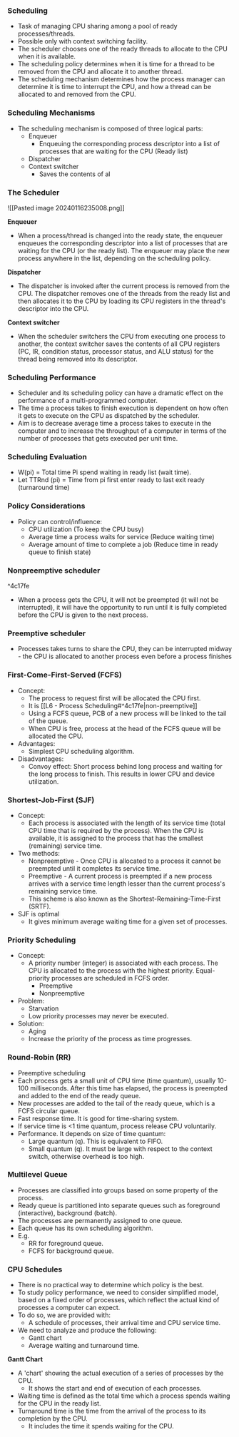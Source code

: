 ### Scheduling
- Task of managing CPU sharing among a pool of ready processes/threads.
- Possible only with context switching facility.
- The scheduler chooses one of the ready threads to allocate to the CPU when it is available.
- The scheduling policy determines when it is time for a thread to be removed from the CPU and allocate it to another thread.
- The scheduling mechanism determines how the process manager can determine it is time to interrupt the CPU, and how a thread can be allocated to and removed from the CPU.

### Scheduling Mechanisms
- The scheduling mechanism is composed of three logical parts:
	- Enqueuer
		- Enqueuing the corresponding process descriptor into a list of processes that are waiting for the CPU (Ready list)
	- Dispatcher
	- Context switcher
		- Saves the contents of al

### The Scheduler
![[Pasted image 20240116235008.png]]

**Enqueuer**
- When a process/thread is changed into the ready state, the enqueuer enqueues the corresponding descriptor into a list of processes that are waiting for the CPU (or the ready list). The enqueuer may place the new process anywhere in the list, depending on the scheduling policy.

**Dispatcher**
- The dispatcher is invoked after the current process is removed from the CPU. The dispatcher removes one of the threads from the ready list and then allocates it to the CPU by loading its CPU registers in the thread's descriptor into the CPU.

**Context switcher**
- When the scheduler switchers the CPU from executing one process to another, the context switcher saves the contents of all CPU registers (PC, IR, condition status, processor status, and ALU status) for the thread being removed into its descriptor.

### Scheduling Performance
- Scheduler and its scheduling policy can have a dramatic effect on the performance of a multi-programmed computer.
- The time a process takes to finish execution is dependent on how often it gets to execute on the CPU as dispatched by the scheduler.
- Aim is to decrease average time a process takes to execute in the computer and to increase the throughput of a computer in terms of the number of processes that gets executed per unit time.

### Scheduling Evaluation
- W(pi) = Total time Pi spend waiting in ready list (wait time).
- Let TTRnd (pi) = Time from pi first enter ready to last exit ready (turnaround time)

### Policy Considerations
- Policy can control/influence:
	- CPU utilization (To keep the CPU busy)
	- Average time a process waits for service (Reduce waiting time)
	- Average amount of time to complete a job (Reduce time in ready queue to finish state)

### Nonpreemptive scheduler
^4c17fe
- When a process gets the CPU, it will not be preempted (it will not be interrupted), it will have the opportunity to run until it is fully completed before the CPU is given to the next process.

### Preemptive scheduler
- Processes takes turns to share the CPU, they can be interrupted midway - the CPU is allocated to another process even before a process finishes


### First-Come-First-Served (FCFS)
- Concept:
	- The process to request first will be allocated the CPU first.
	- It is [[L6 - Process Scheduling#^4c17fe|non-preemptive]]
	- Using a FCFS queue, PCB of a new process will be linked to the tail of the queue.
	- When CPU is free, process at the head of the FCFS queue will be allocated the CPU.
- Advantages:
	- Simplest CPU scheduling algorithm.
- Disadvantages:
	- Convoy effect: Short process behind long process and waiting for the long process to finish. This results in lower CPU and device utilization.

### Shortest-Job-First (SJF)
- Concept:
	- Each process is associated with the length of its service time (total CPU time that is required by the process). When the CPU is available, it is assigned to the process that has the smallest (remaining) service time.
- Two methods:
	- Nonpreemptive - Once CPU is allocated to a process it cannot be preempted until it completes its service time.
	- Preemptive - A current process is preempted if a new process arrives with a service time length lesser than the current process's remaining service time.
	- This scheme is also known as the Shortest-Remaining-Time-First (SRTF).
- SJF is optimal 
	- It gives minimum average waiting time for a given set of processes.

### Priority Scheduling
- Concept:
	- A priority number (integer) is associated with each process. The CPU is allocated to the process with the highest priority. Equal-priority processes are scheduled in FCFS order.
		- Preemptive
		- Nonpreemptive
- Problem:
	- Starvation
	- Low priority processes may never be executed.
- Solution:
	- Aging
	- Increase the priority of the process as time progresses.

### Round-Robin (RR)
- Preemptive scheduling
- Each process gets a small unit of CPU time (time quantum), usually 10-100 milliseconds. After this time has elapsed, the process is preempted and added to the end of the ready queue.
- New processes are added to the tail of the ready queue, which is a FCFS circular queue.
- Fast response time. It is good for time-sharing system.
- If service time is <1 time quantum, process release CPU voluntarily. 
- Performance. It depends on size of time quantum:
	- Large quantum (q). This is equivalent to FIFO.
	- Small quantum (q). It must be large with respect to the context switch, otherwise overhead is too high.

### Multilevel Queue
- Processes are classified into groups based on some property of the process.
- Ready queue is partitioned into separate queues such as foreground (interactive), background (batch).
- The processes are permanently assigned to one queue. 
- Each queue has its own scheduling algorithm. 
- E.g.
	- RR for foreground queue.
	- FCFS for background queue.

### CPU Schedules
- There is no practical way to determine which policy is the best.
- To study policy performance, we need to consider simplified model, based on a fixed order of processes, which reflect the actual kind of processes a computer can expect.
- To do so, we are provided with:
	- A schedule of processes, their arrival time and CPU service time.
- We need to analyze and produce the following:
	- Gantt chart
	- Average waiting and turnaround time.

**Gantt Chart**
- A 'chart' showing the actual execution of a series of processes by the CPU.
	- It shows the start and end of execution of each processes.
-  Waiting time is defined as the total time which a process spends waiting for the CPU in the ready list.
- Turnaround time is the time from the arrival of the process to its completion by the CPU.
	- It includes the time it spends waiting for the CPU.
 
